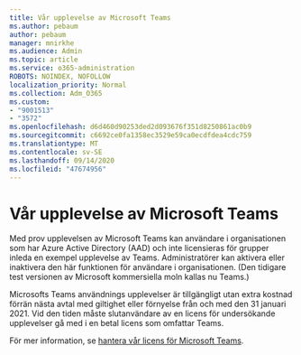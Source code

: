 ```yaml
---
title: Vår upplevelse av Microsoft Teams
ms.author: pebaum
author: pebaum
manager: mnirkhe
ms.audience: Admin
ms.topic: article
ms.service: o365-administration
ROBOTS: NOINDEX, NOFOLLOW
localization_priority: Normal
ms.collection: Adm_O365
ms.custom:
- "9001513"
- "3572"
ms.openlocfilehash: d6d460d90253ded2d093676f351d8250861ac0b9
ms.sourcegitcommit: c6692ce0fa1358ec3529e59ca0ecdfdea4cdc759
ms.translationtype: MT
ms.contentlocale: sv-SE
ms.lasthandoff: 09/14/2020
ms.locfileid: "47674956"
---
```

# <a name="microsoft-teams-exploratory-experience"></a>Vår upplevelse av Microsoft Teams

Med prov upplevelsen av Microsoft Teams kan användare i organisationen som har Azure Active Directory (AAD) och inte licensieras för grupper inleda en exempel upplevelse av Teams. Administratörer kan aktivera eller inaktivera den här funktionen för användare i organisationen. (Den tidigare test versionen av Microsoft kommersiella moln kallas nu Teams.)

Microsofts Teams användnings upplevelser är tillgängligt utan extra kostnad förrän nästa avtal med giltighet eller förnyelse från och med den 31 januari 2021. Vid den tiden måste slutanvändare av en licens för undersökande upplevelser gå med i en betal licens som omfattar Teams.

För mer information, se [hantera vår licens för Microsoft Teams](https://docs.microsoft.com/microsoftteams/teams-exploratory/).
